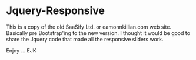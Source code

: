 # Jquery-Responsive

This is a copy of the old SaaSify Ltd. or eamonnkillian.com web site. Basically pre Bootstrap'ing
to the new version. I thought it would be good to share the Jquery code that made all the responsive 
sliders work.

Enjoy ...
EJK
